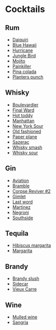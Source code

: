 Cocktails
=========

Rum
---

- [Daiquiri](Daiquiri.md)
- [Blue Hawaii](Blue_hawaii.md)
- [Hurricane](Hurricane.md)
- [Jungle Bird](Jungle_bird.md)
- [Mojito](Mojito.md)
- [Painkiller](Painkiller.md)
- [Pina colada](Pina_colada.md)
- [Planters punch](Planters_punch.md)


Whisky
------

- [Boulevardier](The_Boulevardier.md)
- [Final Ward](Final_ward.md)
- [Hot toddy](Hot_toddy.md)
- [Manhattan](Manhattan.md)
- [New York Sour](New_york_sour.md)
- [Old fashioned](Old_fashioned.md)
- [Paper plane](Paper_plane.md)
- [Sazerac](Sazerac.md)
- [Whisky smash](Whisky_smash.md)
- [Whisky sour](Whisky_sour.md)


Gin
---

- [Aviation](Aviation.md)
- [Bramble](Bramble.md)
- [Corpse Reviver #2](Corpse_reviver_2.md)
- [Gimlet](Gimlet.md)
- [Last word](Last_word.md)
- [Martinez](Martinez.md)
- [Negroni](Negroni.md)
- [Southside](Southside.md)


Tequila
-------

- [Hibiscus margarita](Hibiscus_margarita.md)
- [Margarita](Margarita.md)


Brandy
------

- [Brandy slush](Brandy_slush.md)
- [Sidecar](Sidecar.md)
- [Vieux Carre](Vieux_carre.md)


Wine
----

- [Mulled wine](Mulled_wine.md)
- [Sangria](Sangria.md)

